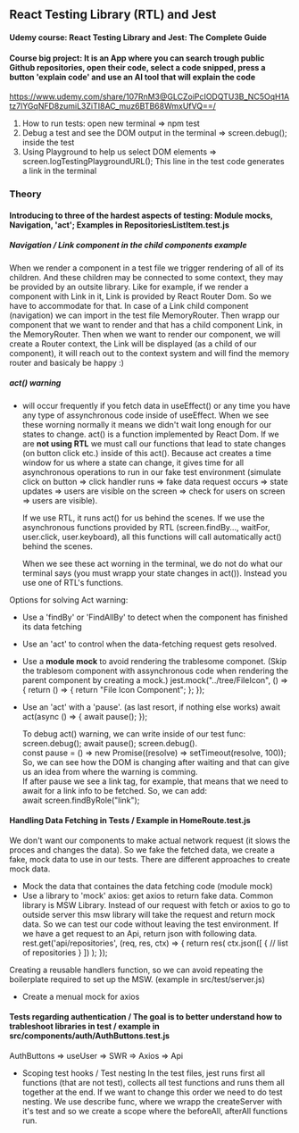 ## React Testing Library (RTL) and Jest

#### Udemy course: React Testing Library and Jest: The Complete Guide

#### Course big project: It is an App where you can search trough public Github repositories, open their code, select a code snipped, press a button 'explain code' and use an AI tool that will explain the code

https://www.udemy.com/share/107RnM3@GLCZoiPcIODQTU3B_NC5OqH1Atz7lYGqNFD8zumiL3ZiTI8AC_muz6BTB68WmxUfVQ==/

1. How to run tests:
   open new terminal => npm test
2. Debug a test and see the DOM output in the terminal =>
   screen.debug(); inside the test
3. Using Playground to help us select DOM elements =>
   screen.logTestingPlaygroundURL();
   This line in the test code generates a link in the terminal

### Theory

#### Introducing to three of the hardest aspects of testing: Module mocks, Navigation, 'act'; Examples in RepositoriesListItem.test.js

##### Navigation / Link component in the child components example

When we render a component in a test file we trigger rendering of all of its children. And these children may be connected to some context, they may be provided by an outsite library. Like for example, if we render a component with Link in it, Link is provided by React Router Dom. So we have to accommodate for that.
In case of a Link child component (navigation) we can import in the test file MemoryRouter. Then wrapp our component that we want to render and that has a child component Link, in the MemoryRouter. Then when we want to render our component, we will create a Router context, the Link will be displayed (as a child of our component), it will reach out to the context system and will find the memory router and basicaly be happy :)

##### act() warning

- will occur frequently if you fetch data in useEffect() or any time you have any type of assynchronous code inside of useEffect. When we see these worning normally it means we didn't wait long enough for our states to change.
  act() is a function implemented by React Dom. If we are **not using RTL** we must call our functions that lead to state changes (on button click etc.) inside of this act(). Because act creates a time window for us where a state can change, it gives time for all asynchronous operations to run in our fake test environment (simulate click on button => click handler runs => fake data request occurs => state updates => users are visible on the screen => check for users on screen => users are visible).

  If we use RTL, it runs act() for us behind the scenes. If we use the asynchronous functions provided by RTL (screen.findBy..., waitFor, user.click, user.keyboard), all this functions will call automatically act() behind the scenes.

  When we see these act worning in the terminal, we do not do what our terminal says (you must wrapp your state changes in act()). Instead you use one of RTL's functions.

Options for solving Act warning:

- Use a 'findBy' or 'FindAllBy' to detect when the component has finished its data fetching
- Use an 'act' to control when the data-fetching request gets resolved.
- Use a **module mock** to avoid rendering the trablesome componet. (Skip the trablesom component with assynchronous code when rendering the parent component by creating a mock.)
  jest.mock("../tree/FileIcon", () => {
  return () => {
  return "File Icon Component";
  };
  });
- Use an 'act' with a 'pause'. (as last resort, if nothing else works)
  await act(async () => {
  await pause();
  });

  To debug act() warning, we can write inside of our test func:\
   screen.debug(); await pause(); screen.debug().\
   const pause = () => new Promise((resolve) => setTimeout(resolve, 100));\
  So, we can see how the DOM is changing after waiting and that can give us an idea from where the warning is comming.\
   If after pause we see a link tag, for example, that means that we need to await for a link info to be fetched. So, we can add:\
   await screen.findByRole("link");

#### Handling Data Fetching in Tests / Example in HomeRoute.test.js

We don't want our components to make actual network request (it slows the proces and changes the data). So we fake the fetched data, we create a fake, mock data to use in our tests. There are different approaches to create mock data.

- Mock the data that containes the data fetching code (module mock)
- Use a library to 'mock' axios: get axios to return fake data. Common library is MSW Library. Instead of our request with fetch or axios to go to outside server this msw library will take the request and return mock data. So we can test our code without leaving the test environment.
  If we have a get request to an Api, return json with following data.
  rest.get('api/repositories', (req, res, ctx) => {
  return res(
  ctx.json([
  {
  // list of repositories
  }
  ])
  );
  });

Creating a reusable handlers function, so we can avoid repeating the boilerplate required to set up the MSW. (example in src/test/server.js)

- Create a menual mock for axios

#### Tests regarding authentication / The goal is to better understand how to trableshoot libraries in test / example in src/components/auth/AuthButtons.test.js

AuthButtons => useUser => SWR => Axios => Api

- Scoping test hooks / Test nesting
  In the test files, jest runs first all functions (that are not test), collects all test functions and runs them all together at the end. If we want to change this order we need to do test nesting. We use describe func, where we wrapp the createServer with it's test and so we create a scope where the beforeAll, afterAll functions run.

